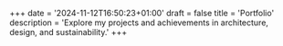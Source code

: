 +++
date = '2024-11-12T16:50:23+01:00'
draft = false
title = 'Portfolio'
description = 'Explore my projects and achievements in architecture, design, and sustainability.'
+++
